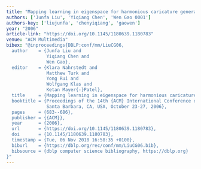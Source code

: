 ```yaml
---
title: "Mapping learning in eigenspace for harmonious caricature generation"
authors: ['Junfa Liu', 'Yiqiang Chen', 'Wen Gao 0001']
authors-key: ['liujunfa', 'chenyiqiang', 'gaowen']
year: "2006"
article-link: "https://doi.org/10.1145/1180639.1180783"
venue: "ACM Multimedia"
bibex: "@inproceedings{DBLP:conf/mm/LiuCG06,
  author    = {Junfa Liu and
               Yiqiang Chen and
               Wen Gao},
  editor    = {Klara Nahrstedt and
               Matthew Turk and
               Yong Rui and
               Wolfgang Klas and
               Ketan Mayer{-}Patel},
  title     = {Mapping learning in eigenspace for harmonious caricature generation},
  booktitle = {Proceedings of the 14th {ACM} International Conference on Multimedia,
               Santa Barbara, CA, USA, October 23-27, 2006},
  pages     = {683--686},
  publisher = {{ACM}},
  year      = {2006},
  url       = {https://doi.org/10.1145/1180639.1180783},
  doi       = {10.1145/1180639.1180783},
  timestamp = {Tue, 06 Nov 2018 16:58:35 +0100},
  biburl    = {https://dblp.org/rec/conf/mm/LiuCG06.bib},
  bibsource = {dblp computer science bibliography, https://dblp.org}
}"
---
```

